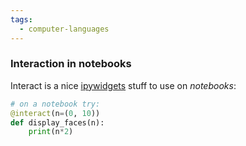 ```yaml
---
tags:
  - computer-languages
---
```

### Interaction in notebooks
Interact is a nice [ipywidgets](https://ipywidgets.readthedocs.io/en/stable/) stuff to use on *notebooks*:
```python
# on a notebook try:
@interact(n=(0, 10))
def display_faces(n):
	print(n*2)
```
